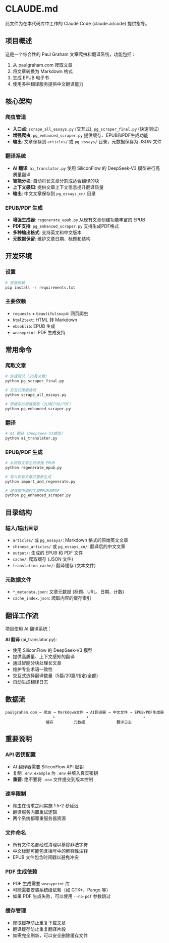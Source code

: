 # CLAUDE.md

此文件为在本代码库中工作的 Claude Code (claude.ai/code) 提供指导。

## 项目概述

这是一个综合性的 Paul Graham 文章爬虫和翻译系统，功能包括：
1. 从 paulgraham.com 爬取文章
2. 将文章转换为 Markdown 格式
3. 生成 EPUB 电子书
4. 使用多种翻译服务提供中文翻译能力

## 核心架构

### 爬虫管道
- **入口点**: `scrape_all_essays.py` (交互式), `pg_scraper_final.py` (快速测试)
- **增强爬虫**: `pg_enhanced_scraper.py` 提供缓存、EPUB和PDF生成功能
- **输出**: 文章保存到 `articles/` 或 `pg_essays/` 目录，元数据保存为 JSON 文件

### 翻译系统
- **AI 翻译**: `ai_translator.py` 使用 SiliconFlow 的 DeepSeek-V3 模型进行高质量翻译
- **智能分块**: 自动将长文章分割成适合翻译的块
- **上下文感知**: 提供文章上下文信息提升翻译质量
- **输出**: 中文文章保存到 `pg_essays_cn/` 目录

### EPUB/PDF 生成
- **增强生成器**: `regenerate_epub.py` 从现有文章创建功能丰富的 EPUB
- **PDF支持**: `pg_enhanced_scraper.py` 支持生成PDF格式
- **多种输出格式**: 支持英文和中文版本
- **元数据保留**: 维护文章日期、标题和结构

## 开发环境

### 设置
```bash
# 安装依赖
pip install -r requirements.txt
```

### 主要依赖
- `requests` + `beautifulsoup4`: 网页爬虫
- `html2text`: HTML 转 Markdown
- `ebooklib`: EPUB 生成
- `weasyprint`: PDF 生成支持

## 常用命令

### 爬取文章
```bash
# 快速测试 (20篇文章)
python pg_scraper_final.py

# 交互式爬取选项
python scrape_all_essays.py

# 带缓存的增强爬取（支持EPUB/PDF）
python pg_enhanced_scraper.py
```

### 翻译
```bash
# AI 翻译 (DeepSeek-V3模型)
python ai_translator.py
```

### EPUB/PDF 生成
```bash
# 从现有文章生成增强 EPUB
python regenerate_epub.py

# 导入现有文章并重新生成
python import_and_regenerate.py

# 增强爬虫同时生成EPUB和PDF
python pg_enhanced_scraper.py
```

## 目录结构

### 输入/输出目录
- `articles/` 或 `pg_essays/`: Markdown 格式的原始英文文章
- `chinese_articles/` 或 `pg_essays_cn/`: 翻译后的中文文章
- `output/`: 生成的 EPUB 和 PDF 文件
- `cache/`: 爬取缓存 (JSON 文件)
- `translation_cache/`: 翻译缓存 (文本文件)

### 元数据文件
- `*_metadata.json`: 文章元数据 (标题、URL、日期、计数)
- `cache_index.json`: 爬取内容的缓存索引

## 翻译工作流

项目使用 AI 翻译系统：

**AI 翻译** (ai_translator.py):
- 使用 SiliconFlow 的 DeepSeek-V3 模型
- 提供高质量、上下文感知的翻译
- 通过智能分块处理长文章
- 维护专业术语一致性
- 交互式选择翻译数量（5篇/20篇/指定/全部）
- 自动生成翻译日志

## 数据流

```
paulgraham.com → 爬虫 → Markdown文件 → AI翻译器 → 中文文件 → EPUB/PDF生成器
                     ↓              ↓                        ↓
                  缓存         元数据              翻译日志
```

## 重要说明

### API 密钥配置
- AI 翻译器需要 SiliconFlow API 密钥
- 复制 `.env.example` 为 `.env` 并填入真实密钥
- **重要**: 绝不要将 `.env` 文件提交到版本控制

### 速率限制
- 爬虫在请求之间实施 1.5-2 秒延迟
- 翻译服务内置重试逻辑
- 两个系统都尊重服务器资源

### 文件命名
- 所有文件名都经过清理以移除非法字符
- 中文标题可能包含括号中的解释性注释
- EPUB 文件包含时间戳以避免冲突

### PDF 生成依赖
- PDF 生成需要 `weasyprint` 库
- 可能需要安装系统级依赖（如 GTK+、Pango 等）
- 如果 PDF 生成失败，可以使用 `--no-pdf` 参数跳过

### 缓存管理
- 爬取缓存防止重复下载文章
- 翻译缓存防止重复翻译片段
- 如需完全刷新，可以安全删除缓存文件